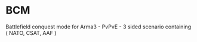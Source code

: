 BCM
===

Battlefield conquest mode for Arma3 - PvPvE - 3 sided scenario containing ( NATO, CSAT, AAF )
